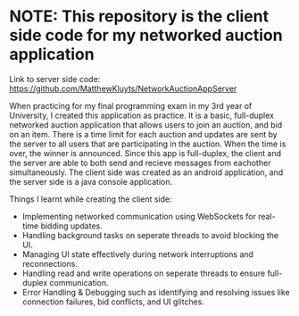 # NOTE: This repository is the client side code for my networked auction application
Link to server side code: https://github.com/MatthewKluyts/NetworkAuctionAppServer

When practicing for my final programming exam in my 3rd year of University, I created this application as practice.
It is a basic, full-duplex networked auction application that allows users to join an auction, and bid on an item. There is a time limit for each auction and updates are sent by the server to all users that are participating in the auction. When the time is over, the winner is announced. Since this app is full-duplex, the client and the server are able to both send and recieve messages from eachother simultaneously. The client side was created as an android application, and the server side is a java console application.

Things I learnt while creating the client side:
- Implementing networked communication using WebSockets for real-time bidding updates.
- Handling background tasks on seperate threads to avoid blocking the UI.
- Managing UI state effectively during network interruptions and reconnections.
- Handling read and write operations on seperate threads to ensure full-duplex communication.
- Error Handling & Debugging such as identifying and resolving issues like connection failures, bid conflicts, and UI glitches.


